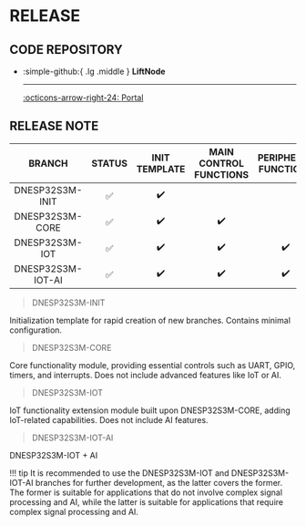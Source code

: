 # RELEASE

## CODE REPOSITORY

<div class="grid cards" markdown>

-   :simple-github:{ .lg .middle } __LiftNode__

    ---

    [:octicons-arrow-right-24: <a href="https://github.com/Shuaiwen-Cui/LiftNode_ESP32.git" target="_blank"> Portal </a>](#)

</div>

## RELEASE NOTE

| BRANCH | STATUS | INIT TEMPLATE  | MAIN CONTROL FUNCTIONS  | PERIPHERAL FUNCTIONS  | MATH + DSP + AI  |
| :---: | :---: | :---: | :---: | :---: | :---: |
| DNESP32S3M-INIT | ✅ | ✔️ | | | |
| DNESP32S3M-CORE | ✅ | ✔️ | ✔️ | | |
| DNESP32S3M-IOT | ✅ | ✔️ | ✔️ | ✔️ | |
| DNESP32S3M-IOT-AI | ✅ | ✔️ | ✔️ | ✔️ | ✔️ |

> DNESP32S3M-INIT

Initialization template for rapid creation of new branches. Contains minimal configuration.

> DNESP32S3M-CORE

Core functionality module, providing essential controls such as UART, GPIO, timers, and interrupts. Does not include advanced features like IoT or AI.

> DNESP32S3M-IOT

IoT functionality extension module built upon DNESP32S3M-CORE, adding IoT-related capabilities. Does not include AI features.

> DNESP32S3M-IOT-AI

DNESP32S3M-IOT + AI

!!! tip
    It is recommended to use the DNESP32S3M-IOT and DNESP32S3M-IOT-AI branches for further development, as the latter covers the former. The former is suitable for applications that do not involve complex signal processing and AI, while the latter is suitable for applications that require complex signal processing and AI.
